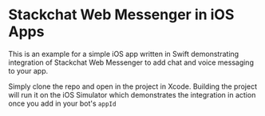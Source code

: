 # Stackchat Web Messenger in iOS Apps

This is an example for a simple iOS app written in Swift demonstrating integration of Stackchat Web Messenger to add chat and voice messaging to your app.

Simply clone the repo and open in the project in Xcode. Building the project will run it on the iOS Simulator which demonstrates the integration in action once you add in your bot's `appId`
